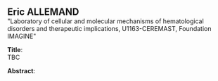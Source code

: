 <span style="font-size: 1.5em;"><strong>Eric ALLEMAND</strong></span><br>
"Laboratory of cellular and molecular mechanisms of hematological disorders and therapeutic implications, U1163-CEREMAST, Foundation IMAGINE" 


**Title**:  
TBC

**Abstract**:  
